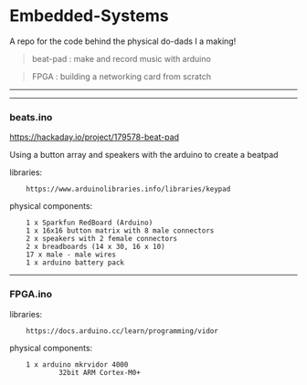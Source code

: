# Embedded-Systems

A repo for the code behind the physical do-dads I a making!

> beat-pad : make and record music with arduino

> FPGA : building a networking card from scratch

----------
----------

### beats.ino

https://hackaday.io/project/179578-beat-pad

Using a button array and speakers with the arduino to create a beatpad

libraries:

        https://www.arduinolibraries.info/libraries/keypad
        
physical components:
        
        1 x Sparkfun RedBoard (Arduino) 
        1 x 16x16 button matrix with 8 male connectors
        2 x speakers with 2 female connectors
        2 x breadboards (14 x 30, 16 x 10)
        17 x male - male wires
        1 x arduino battery pack
        
----------

### FPGA.ino

libraries:

        https://docs.arduino.cc/learn/programming/vidor

physical components:

        1 x arduino mkrvidor 4000
                32bit ARM Cortex-M0+
